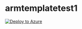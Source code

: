 # armtemplatetest1

<a href="https://portal.azure.com/#create/Microsoft.Template/uri/https://raw.githubusercontent.com/parwejp/armtemplatetest1/development/Deployment/azuredeploywithgitrepo.json" rel="nofollow"><img src="https://camo.githubusercontent.com/8305b5cc13691600fbda2c857999c4153bee5e43/68747470733a2f2f617a7572656465706c6f792e6e65742f6465706c6f79627574746f6e2e706e67" alt="Deploy to Azure" data-canonical-src="https://azuredeploy.net/deploybutton.png"></a>
